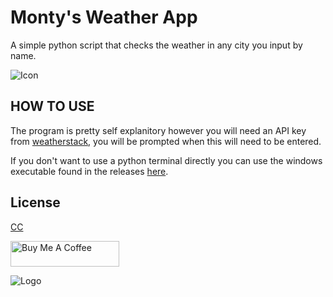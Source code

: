 # Monty's Weather App
A simple python script that checks the weather in any city you input by name.

![Icon](https://media.discordapp.net/attachments/1110351235732750358/1152725507612360724/logo.png)

## HOW TO USE
The program is pretty self explanitory however you will need an API key from [weatherstack](https://weatherstack.com/), you will be prompted when this will need to be entered.

If you don't want to use a python terminal directly you can use the windows executable found in the releases [here](https://github.com/MontyEAG/WeatherApp/releases/tag/v1.0.0).

## License

[CC](http://creativecommons.org/licenses/by/4.0/)

<a href="https://www.buymeacoffee.com/montyeag" target="_blank"><img src="https://cdn.buymeacoffee.com/buttons/default-orange.png" alt="Buy Me A Coffee" height="41" width="174"></a>

![Logo](https://media.discordapp.net/attachments/1110351235732750358/1152732627850244236/M_500_250_px.png)
